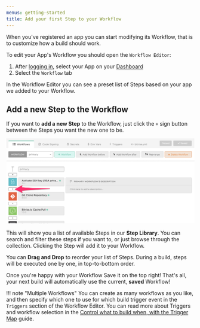 ```yaml
---
menus: getting-started
title: Add your first Step to your Workflow
---
```

When you've registered an app you can start modifying its Workflow,
that is to customize how a build should work.

To edit your App's Workflow you should open the `Workflow Editor`:

1. After [logging in](https://www.bitrise.io), select your App on your [Dashboard](https://www.bitrise.io/dashboard)
2. Select the `Workflow` tab

In the Workflow Editor you can see a preset list of Steps based on your app we added to your Workflow.

## Add a new Step to the Workflow

If you want to **add a new Step** to the Workflow,
just click the `+` sign button between the Steps you want the new one to be.

![Add step button in Workflow Editor](/img/getting-started/add-your-first-step.png)

This will show you a list of available Steps in our __Step Library__.
You can search and filter these steps if you want to, or just browse through the collection.
Clicking the Step will add it to your Workflow.

You can __Drag and Drop__ to reorder your list of Steps. During a build,
steps will be executed one by one, in top-to-bottom order.

Once you're happy with your Workflow Save it on the top right!
That's all, your next build will automatically use the current, __saved__ Workflow!

!!! note "Multiple Workflows"
    You can create as many workflows as you like, and then
    specify which one to use for which build trigger event in the `Triggers` section
    of the Workflow Editor.
    You can read more about Triggers and workflow selection in the
    [Control what to build when, with the Trigger Map](/webhooks/trigger-map/) guide.
